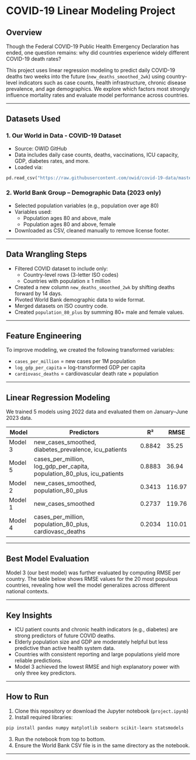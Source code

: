 # COVID-19 Linear Modeling Project

## Overview

Though the Federal COVID-19 Public Health Emergency Declaration has ended, one question remains: why did countries experience widely different COVID-19 death rates?

This project uses linear regression modeling to predict daily COVID-19 deaths two weeks into the future (`new_deaths_smoothed_2wk`) using country-level indicators such as case counts, health infrastructure, chronic disease prevalence, and age demographics. We explore which factors most strongly influence mortality rates and evaluate model performance across countries.

---

## Datasets Used

### 1. Our World in Data - COVID-19 Dataset
- Source: OWID GitHub
- Data includes daily case counts, deaths, vaccinations, ICU capacity, GDP, diabetes rates, and more.
- Loaded via:
```python
pd.read_csv("https://raw.githubusercontent.com/owid/covid-19-data/master/public/data/owid-covid-data.csv")
```

### 2. World Bank Group – Demographic Data (2023 only)
- Selected population variables (e.g., population over age 80)
- Variables used:
  - Population ages 80 and above, male
  - Population ages 80 and above, female
- Downloaded as CSV, cleaned manually to remove license footer.

---

## Data Wrangling Steps

- Filtered COVID dataset to include only:
  - Country-level rows (3-letter ISO codes)
  - Countries with population ≥ 1 million
- Created a new column `new_deaths_smoothed_2wk` by shifting deaths forward by 14 days.
- Pivoted World Bank demographic data to wide format.
- Merged datasets on ISO country code.
- Created `population_80_plus` by summing 80+ male and female values.

---

## Feature Engineering

To improve modeling, we created the following transformed variables:
- `cases_per_million` = new cases per 1M population
- `log_gdp_per_capita` = log-transformed GDP per capita
- `cardiovasc_deaths` = cardiovascular death rate × population

---

## Linear Regression Modeling

We trained 5 models using 2022 data and evaluated them on January–June 2023 data.

| Model     | Predictors                                                       | R²       | RMSE     |
|-----------|------------------------------------------------------------------|----------|----------|
| Model 3   | new_cases_smoothed, diabetes_prevalence, icu_patients           | 0.8842   | 35.25    |
| Model 5   | cases_per_million, log_gdp_per_capita, population_80_plus, icu_patients | 0.8883   | 36.94    |
| Model 2   | new_cases_smoothed, population_80_plus                           | 0.3413   | 116.97   |
| Model 1   | new_cases_smoothed                                               | 0.2737   | 119.76   |
| Model 4   | cases_per_million, population_80_plus, cardiovasc_deaths        | 0.2034   | 110.01   |

---

## Best Model Evaluation

Model 3 (our best model) was further evaluated by computing RMSE per country. The table below shows RMSE values for the 20 most populous countries, revealing how well the model generalizes across different national contexts.

---

## Key Insights

- ICU patient counts and chronic health indicators (e.g., diabetes) are strong predictors of future COVID deaths.
- Elderly population size and GDP are moderately helpful but less predictive than active health system data.
- Countries with consistent reporting and large populations yield more reliable predictions.
- Model 3 achieved the lowest RMSE and high explanatory power with only three key predictors.

---

## How to Run

1. Clone this repository or download the Jupyter notebook (`project.ipynb`)
2. Install required libraries:
```bash
pip install pandas numpy matplotlib seaborn scikit-learn statsmodels
```
3. Run the notebook from top to bottom.
4. Ensure the World Bank CSV file is in the same directory as the notebook.

---
